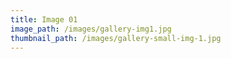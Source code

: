```yaml
---
title: Image 01
image_path: /images/gallery-img1.jpg
thumbnail_path: /images/gallery-small-img-1.jpg
---
```

